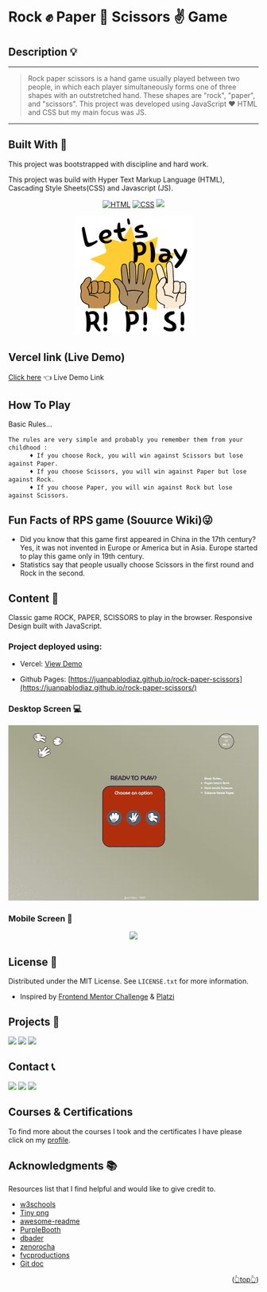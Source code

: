 <div id="top"></div>

# Rock ✊ Paper 🤚 Scissors ✌ Game


<!-- ABOUT THE PROJECT -->

## Description 💡
---
> Rock paper scissors is a hand game usually played between two people, in which each player simultaneously forms one of three shapes with an outstretched hand. These shapes are "rock", "paper", and "scissors". This project was developed using JavaScript ❤ HTML and CSS but my main focus was JS.
---
<!-- BUILD WITH -->

## Built With 🔑

This project was bootstrapped with discipline and hard work.

This project was build with Hyper Text Markup Language (HTML), Cascading Style Sheets(CSS) and Javascript (JS).

<div align="center">

[![HTML](https://img.shields.io/badge/HTML5-E34F26?style=for-the-badge&logo=html5&logoColor=white)](https://www.w3schools.com/whatis/whatis_html.asp)
[![CSS](https://img.shields.io/badge/CSS3-1572B6?style=for-the-badge&logo=css3&logoColor=white)](https://www.w3schools.com/whatis/whatis_css.asp)
[![](https://img.shields.io/badge/JavaScript-323330?style=for-the-badge&logo=javascript&logoColor=F7DF1E)](https://www.w3schools.com/whatis/whatis_js.asp)
</div>

<div align="center">

![](./img/github.png)
</div>

## Vercel link (Live Demo)

[Click here](https://rock-paper-scissors-liard-delta.vercel.app/) 👈 Live Demo Link 

## How To Play

Basic Rules...

    The rules are very simple and probably you remember them from your childhood :
          ♦ If you choose Rock, you will win against Scissors but lose against Paper.
          ♦ If you choose Scissors, you will win against Paper but lose against Rock.
          ♦ If you choose Paper, you will win against Rock but lose against Scissors.

## Fun Facts of RPS game (Souurce Wiki)😜
- Did you know that this game first appeared in China in the 17th century? Yes, it was not invented in Europe or America but in Asia. Europe started to play this game only in 19th century.
- Statistics say that people usually choose Scissors in the first round and Rock in the second.

<!-- CONTENT -->

## Content 🚦

Classic game ROCK, PAPER, SCISSORS to play in the browser. Responsive Design built with JavaScript.

### Project deployed using:
 - Vercel: [View Demo](https://youtube-ten-beta.vercel.app/)

- Github Pages: [https://juanpablodiaz.github.io/rock-paper-scissors](https://juanpablodiaz.github.io/rock-paper-scissors/)

<!-- VIEWS -->

### Desktop Screen 💻

<div align="center">

![](./img/desktop.png)
</div>

### Mobile Screen 📱

<div align="center">

![](./img/mobile.png)
</div>

<!-- LICENSE -->

## License 📜

Distributed under the MIT License. See `LICENSE.txt` for more information.
- Inspired by [Frontend Mentor Challenge](https://www.frontendmentor.io/challenges/rock-paper-scissors-game-pTgwgvgH) & [Platzi](https://www.platzi.com)


<!-- PROJECTS -->

## Projects 🚀

![](https://img.shields.io/badge/Platzi_Repos-121f3d?style=for-the-badge&logo=Platzi&logoColor=98CA3F)
[![](https://img.shields.io/badge/2021-222?style=for-the-badge)](https://github.com/JuanPabloDiaz/platzi/tree/main/2021)
[![](https://img.shields.io/badge/2022-222?style=for-the-badge)](https://github.com/JuanPabloDiaz/platzi/tree/main/2022)
<!-- CONTACT -->

## Contact 📞

[![](https://img.shields.io/badge/@1diazdev-fff?style=for-the-badge&logo=linkedin&logoColor=0A66C2)](https://www.linkedin.com/in/1diazdev/)
[![](https://img.shields.io/badge/@1diazdev-fff?style=for-the-badge&logo=Twitter&logoColor=1DA1F2)](https://www.twitter.com/1diazdev)
[![](https://img.shields.io/badge/Gmail-fff?style=for-the-badge&logo=gmail&logoColor=EA4335)](mailto:juan.diaz93@hotmail.com)

 ## Courses & Certifications

 To find more about the courses I took and the certificates I have please click on my [profile](https://platzi.com/p/DiazJuan/).
<!-- ACKNOWLEDGMENTS -->

## Acknowledgments 📚

Resources list that I find helpful and would like to give credit to.

- [w3schools](https://www.w3schools.com/)
- [Tiny png](https://tinypng.com/)
- [awesome-readme](https://github.com/matiassingers/awesome-readme)
- [PurpleBooth](https://gist.github.com/PurpleBooth/109311bb0361f32d87a2)
- [dbader](https://github.com/dbader/readme-template)
- [zenorocha](https://gist.github.com/zenorocha/4526327)
- [fvcproductions](https://gist.github.com/fvcproductions/1bfc2d4aecb01a834b46)
- [Git doc](https://git-scm.com/doc)

<p align="right">(<a href="#top">👆top👆</a>)</p>
